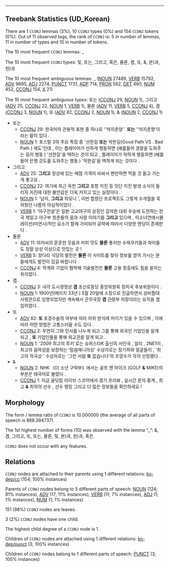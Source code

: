 

--------------------------------------------------------------------------------

## Treebank Statistics (UD_Korean)

There are 1 `CCONJ` lemmas (3%), 10 `CCONJ` types (0%) and 154 `CCONJ` tokens (0%).
Out of 11 observed tags, the rank of `CCONJ` is: 5 in number of lemmas, 11 in number of types and 10 in number of tokens.

The 10 most frequent `CCONJ` lemmas: _

The 10 most frequent `CCONJ` types:  및, 또는, 그리고, 혹은, 물론, 겸, 또, &amp;, 분)과, 원)과

The 10 most frequent ambiguous lemmas: _ ([NOUN]() 27489, [VERB]() 15792, [ADV]() 9895, [ADJ]() 2274, [PUNCT]() 1731, [ADP]() 714, [PRON]() 562, [DET]() 460, [NUM]() 452, [CCONJ]() 154, [X]() 21)

The 10 most frequent ambiguous types:  또는 ([CCONJ]() 29, [NOUN]() 1), 그리고 ([ADV]() 25, [CCONJ]() 22, [NOUN]() 1, [VERB]() 1), 물론 ([ADV]() 11, [VERB]() 5, [CCONJ]() 4), 겸 ([CCONJ]() 3, [NOUN]() 1), 또 ([ADV]() 82, [CCONJ]() 2, [NOUN]() 1), &amp; ([NOUN]() 2, [CCONJ]() 1)


* 또는
  * [CCONJ]() 29: 한국어의 관용적 표현 중 하나로 ''억지춘양`` <b>또는</b> ''억지춘향’이라는 말이 있다 .
  * [NOUN]() 1: 포스탈 3의 주요 특징 중 '선한길 <b>또는</b> 악한길(Good Path VS . Bad Path ) 제도'인데 , 이는 플레이어가 선하게 행동하면 (예를들어 경찰을 도와주는 등의 행동 ) '선한길'을 택하는 것이 되고 , 플레이어가 악하게 행동하면 (예를 들어 은행 강도를 도와주는 행동 ) '악한길'을 택하게 되는 것이다 .
* 그리고
  * [ADV]() 25: <b>그리고</b> 정상에 있는 매점 가격이 비싸서 왠만하면 먹을 것 들고 가는 게 좋고요 .
  * [CCONJ]() 22: 여기에 최근 옥천 <b>그리고</b> 포항 지진 등 잇단 지진 발생 소식이 들리자 지진에 대한 불안감은 더욱 커지고 있는 실정이다 .
  * [NOUN]() 1: '남자, <b>그리고</b> 하모니 ', 이번 합창단 프로젝트도 그렇게 수개월을 묵혀뒀던 나름의 야심작이었다 .
  * [VERB]() 1: '야구전설'은 일본 고교야구의 상징인 갑자원 대회 우승에 도전하는 한국 제일고 야구부 청춘들의 꿈과 사랑 이야기를 <b>그리고</b> 있으며 , 미소녀연애시뮬레이션(미연시)적인 요소가 함께 가미되어 공략에 따라서 다양한 엔딩이 존재한다 .
* 물론
  * [ADV]() 11: 아저씨의 훈훈한 웃음과 커피 맛도 <b>물론</b> 좋지만 수제쿠키들과 파이들도 정말 상상 이상으로 맛있는 곳 !
  * [VERB]() 5: 장다리 식당의 발전은 <b>물론</b> 이 사이트를 찾아 정보를 얻어 가시는 분들에게도 발전이 있길 바랍니다 .
  * [CCONJ]() 4: 학계와 기업이 협력해 기술발전은 <b>물론</b> 고용 창출에도 힘을 쏟자는 취지였다 .
* 겸
  * [CCONJ]() 3: 내각 도시경영상 <b>겸</b> 조선로동당 중앙위원회 정치국 후보위원이다 .
  * [NOUN]() 1: 1900년(메이지 33년 ) 5월 20일에 소장으로 진급하면서 상비함대 사령관으로 임명되었지만 계속해서 군무국장 <b>겸</b> 군령부 차장이라는 요직을 겸임하였다 .
* 또
  * [ADV]() 82: <b>또</b> 포경수술의 여부에 따라 자위 방식에 차이가 있을 수 있으며 , 이에 따라 어떤 방법은 고통스러울 수도 있다 .
  * [CCONJ]() 2: 우연히 그와 인사를 나누게 되고 그를 통해 외국인 기업인을 알게 되고 , <b>또</b> 기업인들을 통해 외교관을 알게 되고 .
  * [NOUN]() 1: '2009 최고의 루키'로는 슈퍼스타K 출신의 서인국 , 알리 , 2NE1이 , 최고의 음악성을 보장하는 '탐음매니아상' 수상자로는 장기하와 얼굴들이 , '최고의 작곡상 ' 수상자로는 '그런 사람 <b>또</b> 없습니다'의 조영수가 각각 선정됐다 .
* &amp;
  * [NOUN]() 2: NHK 《더 소년 구락부》에서는 골프 앤 마이크 (GOLF <b>&amp;</b> MIKE)의 부분은 태국어로 불렸다 .
  * [CCONJ]() 1: 지금 골닷컴 라이브 스코어에서 경기 프리뷰 , 실시간 문자 중계 , 최고 <b>&amp;</b> 최악의 선수 , 선수 랭킹 그리고 더 많은 정보들을 확인하세요 !

## Morphology

The form / lemma ratio of `CCONJ` is 10.000000 (the average of all parts of speech is 868.394737).

The 1st highest number of forms (10) was observed with the lemma “_”: &amp;, 겸, 그리고, 또, 또는, 물론, 및, 분)과, 원)과, 혹은.

`CCONJ` does not occur with any features.


## Relations

`CCONJ` nodes are attached to their parents using 1 different relations: [ko-dep/cc]() (154; 100% instances)

Parents of `CCONJ` nodes belong to 5 different parts of speech: [NOUN]() (124; 81% instances), [ADV]() (17; 11% instances), [VERB]() (11; 7% instances), [ADJ]() (1; 1% instances), [NUM]() (1; 1% instances)

151 (98%) `CCONJ` nodes are leaves.

3 (2%) `CCONJ` nodes have one child.

The highest child degree of a `CCONJ` node is 1.

Children of `CCONJ` nodes are attached using 1 different relations: [ko-dep/punct]() (3; 100% instances)

Children of `CCONJ` nodes belong to 1 different parts of speech: [PUNCT]() (3; 100% instances)

